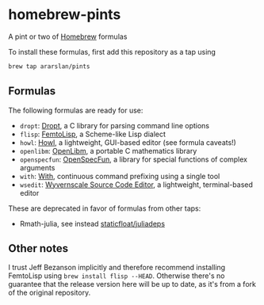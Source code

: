 # homebrew-pints
A pint or two of [Homebrew](https://brew.sh) formulas

To install these formulas, first add this repository as a tap using
```bash
brew tap ararslan/pints
```

## Formulas

The following formulas are ready for use:

* `dropt`: [Dropt](https://github.com/jamesderlin/dropt), a C library for parsing command line options
* `flisp`: [FemtoLisp](https://github.com/JeffBezanson/femtolisp), a Scheme-like Lisp dialect
* `howl`: [Howl](https://howl.io), a lightweight, GUI-based editor (see formula caveats!)
* `openlibm`: [OpenLibm](http://www.openlibm.org), a portable C mathematics library
* `openspecfun`: [OpenSpecFun](https://github.com/JuliaLang/openspecfun), a library for special
  functions of complex arguments
* `with`: [With](https://github.com/mchav/with), continuous command prefixing using a single tool
* `wsedit`: [Wyvernscale Source Code Editor](https://github.com/SirBoonami/wsedit), a lightweight,
  terminal-based editor

These are deprecated in favor of formulas from other taps:

* Rmath-julia, see instead [staticfloat/juliadeps](https://github.com/staticfloat/homebrew-juliadeps)

## Other notes

I trust Jeff Bezanson implicitly and therefore recommend installing FemtoLisp using
`brew install flisp --HEAD`.
Otherwise there's no guarantee that the release version here will be up to date, as
it's from a fork of the original repository.
